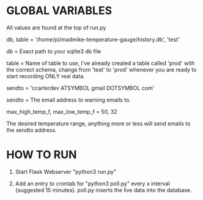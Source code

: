 GLOBAL VARIABLES
===================
All values are found at the top of run.py


db, table = '/home/pi/madmike-temperature-gauge/history.db', 'test'

db = Exact path to your sqlite3 db file


table = Name of table to use, I've already created a table called 'prod' with the correct schema, change from
'test' to 'prod' whenever you are ready to start recording ONLY real data.


sendto = 'ccarterdev ATSYMBOL gmail DOTSYMBOL com'

sendto = The email address to warning emails to.


max\_high\_temp\_f, max\_low\_temp\_f = 50, 32

The desired temperature range, anything more or less will send emails to the sendto address.


HOW TO RUN
==============
1. Start Flask Webserver "python3 run.py"

2. Add an entry to crontab for "python3 poll.py" every x interval (suggested 15 minutes). poll.py inserts the live data into the database.

